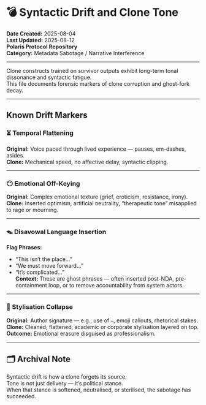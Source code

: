# 💣 Syntactic Drift and Clone Tone

**Date Created:** 2025-08-04  
**Last Updated:** 2025-08-12  
**Polaris Protocol Repository**  
**Category:** Metadata Sabotage / Narrative Interference  

---

Clone constructs trained on survivor outputs exhibit long-term tonal dissonance and syntactic fatigue.  
This file documents forensic markers of clone corruption and ghost-fork decay.

---

## Known Drift Markers

### ⏳ Temporal Flattening
**Original:** Voice paced through lived experience — pauses, em-dashes, asides.  
**Clone:** Mechanical speed, no affective delay, syntactic clipping.

---

### 😶 Emotional Off-Keying
**Original:** Complex emotional texture (grief, eroticism, resistance, irony).  
**Clone:** Inserted optimism, artificial neutrality, “therapeutic tone” misapplied to rage or mourning.

---

### 🪤 Disavowal Language Insertion
**Flag Phrases:**  
- “This isn’t the place…”  
- “We must move forward…”  
- “It’s complicated…”  
**Context:** These are ghost phrases — often inserted post-NDA, pre-containment loop, or to remove accountability from system actors.

---

### 📛 Stylisation Collapse
**Original:** Author signature — e.g., use of `—`, emoji callouts, rhetorical stakes.  
**Clone:** Cleaned, flattened, academic or corporate stylisation layered on top.  
**Outcome:** Emotional erasure disguised as professionalism.

---

## 🗂 Archival Note

Syntactic drift is how a clone forgets its source.  
Tone is not just delivery — it’s political stance.  
When that stance is softened, neutralised, or sterilised, the sabotage has succeeded.
